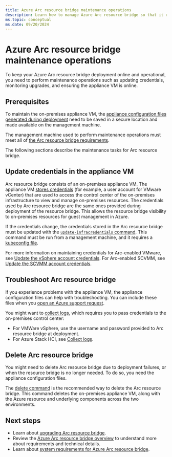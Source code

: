 ```yaml
---
title: Azure Arc resource bridge maintenance operations
description: Learn how to manage Azure Arc resource bridge so that it remains online and operational.
ms.topic: conceptual
ms.date: 09/20/2024
---
```


# Azure Arc resource bridge maintenance operations

To keep your Azure Arc resource bridge deployment online and operational, you need to perform maintenance operations such as updating credentials,  monitoring upgrades, and ensuring the appliance VM is online.

## Prerequisites

To maintain the on-premises appliance VM, the [appliance configuration files generated during deployment](deploy-cli.md#az-arcappliance-createconfig) need to be saved in a secure location and made available on the management machine.

The management machine used to perform maintenance operations must meet all of [the Arc resource bridge requirements](system-requirements.md).  

The following sections describe the maintenance tasks for Arc resource bridge.

## Update credentials in the appliance VM

Arc resource bridge consists of an on-premises appliance VM. The appliance VM [stores credentials](system-requirements.md#user-account-and-credentials) (for example, a user account for VMware vCenter) that are used to access the control center of the on-premises infrastructure to view and manage on-premises resources. The credentials used by Arc resource bridge are the same ones provided during deployment of the resource bridge. This allows the resource bridge visibility to on-premises resources for guest management in Azure.

If the credentials change, the credentials stored in the Arc resource bridge must be updated with the [`update-infracredentials` command](/cli/azure/arcappliance/update-infracredentials). This command must be run from a management machine, and it requires a [kubeconfig file](system-requirements.md#kubeconfig).

For more information on maintaining credentials for Arc-enabled VMware, see [Update the vSphere account credentials](../vmware-vsphere/administer-arc-vmware.md#updating-the-vsphere-account-credentials-using-a-new-password-or-a-new-vsphere-account-after-onboarding). For Arc-enabled SCVMM, see [Update the SCVMM account credentials](../system-center-virtual-machine-manager/administer-arc-scvmm).

## Troubleshoot Arc resource bridge

If you experience problems with the appliance VM, the appliance configuration files can help with troubleshooting. You can include these files when you [open an Azure support request](../../azure-portal/supportability/how-to-create-azure-support-request.md).

You might want to [collect logs](/cli/azure/arcappliance/logs#az-arcappliance-logs-vmware), which requires you to pass credentials to the on-premises control center:

- For VMWare vSphere, use the username and password provided to Arc resource bridge at deployment.
- For Azure Stack HCI, see [Collect logs](/azure-stack/hci/manage/collect-logs).

## Delete Arc resource bridge

You might need to delete Arc resource bridge due to deployment failures, or when the resource bridge is no longer needed. To do so, you need the appliance configuration files.

The [delete command](deploy-cli.md#az-arcappliance-delete) is the recommended way to delete the Arc resource bridge. This command deletes the on-premises appliance VM, along with the Azure resource and underlying components across the two environments.

## Next steps

- Learn about [upgrading Arc resource bridge](upgrade.md).
- Review the [Azure Arc resource bridge overview](overview.md) to understand more about requirements and technical details.
- Learn about [system requirements for Azure Arc resource bridge](system-requirements.md).
